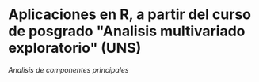 
# Aplicaciones en R, a partir del curso de posgrado "Analisis multivariado exploratorio" (UNS)

 *Analisis de componentes principales*
 
 
 


